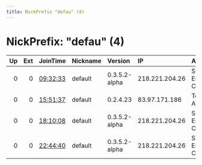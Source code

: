 ```yaml
---
title: NickPrefix "defau" (4)
---
```


# NickPrefix: "defau" (4)

|   Up |   Ext | JoinTime                                                                                            | Nickname   | Version       | IP             | AS                               | CC   |   ORp |   Dirp | OS      | Contact   |   eFamMembers |
|-----:|------:|:----------------------------------------------------------------------------------------------------|:-----------|:--------------|:---------------|:---------------------------------|:-----|------:|-------:|:--------|:----------|--------------:|
|    0 |     0 | [09:32:33](https://metrics.torproject.org/rs.html#details/A2EB656AB392D449814964A6F1933054EADCA5B8) | default    | 0.3.5.2-alpha | 218.221.204.26 | So-net Entertainment Corporation | jp   | 21698 |      0 | Windows | None      |             1 |
|    0 |     0 | [15:51:37](https://metrics.torproject.org/rs.html#details/C9EFA82BAB957E6E3806CC9A3176B271EF38C389) | default    | 0.2.4.23      | 83.97.171.186  | Telecable de Asturias,SA         | es   |   443 |   9030 | Windows | None      |             1 |
|    0 |     0 | [18:10:08](https://metrics.torproject.org/rs.html#details/AC4FEE2BAB3BEEA4C69ECBE95B2B80ECDD04C810) | default    | 0.3.5.2-alpha | 218.221.204.26 | So-net Entertainment Corporation | jp   | 21698 |      0 | Windows | None      |             1 |
|    0 |     0 | [22:44:40](https://metrics.torproject.org/rs.html#details/39B1F5EA880E7381311CE0F0C0E46652E3010699) | default    | 0.3.5.2-alpha | 218.221.204.26 | So-net Entertainment Corporation | jp   | 21698 |      0 | Windows | None      |             1 |
